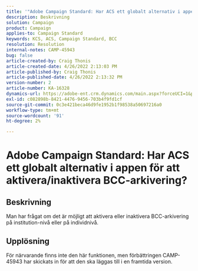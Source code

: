 ```yaml
---
title: '"Adobe Campaign Standard: Har ACS ett globalt alternativ i appen för att aktivera/inaktivera BCC-arkivering?'''
description: Beskrivning
solution: Campaign
product: Campaign
applies-to: Campaign Standard
keywords: KCS, ACS, Campaign Standard, BCC
resolution: Resolution
internal-notes: CAMP-45943
bug: false
article-created-by: Craig Thonis
article-created-date: 4/26/2022 2:13:03 PM
article-published-by: Craig Thonis
article-published-date: 4/26/2022 2:13:32 PM
version-number: 2
article-number: KA-16328
dynamics-url: https://adobe-ent.crm.dynamics.com/main.aspx?forceUCI=1&pagetype=entityrecord&etn=knowledgearticle&id=5c2173f6-6ac5-ec11-a7b6-0022480a138b
exl-id: c082898b-8421-4476-9456-703b4f9fd1cf
source-git-commit: 0c3e421beca46d9fe1952b1f98538a50697216a0
workflow-type: tm+mt
source-wordcount: '91'
ht-degree: 2%

---
```


# Adobe Campaign Standard: Har ACS ett globalt alternativ i appen för att aktivera/inaktivera BCC-arkivering?

## Beskrivning


Man har frågat om det är möjligt att aktivera eller inaktivera BCC-arkivering på institution-nivå eller på individnivå.


## Upplösning


För närvarande finns inte den här funktionen, men förbättringen CAMP-45943 har skickats in för att den ska läggas till i en framtida version.
